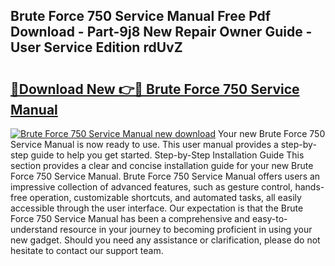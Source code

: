 ## Brute Force 750 Service Manual Free Pdf Download - Part-9j8 New Repair Owner Guide - User Service Edition rdUvZ

# <h2><a href="http://bc22238.oget.top/?id=Brute+Force+750+Service+Manual">🔗Download New 👉🔴 Brute Force 750 Service Manual</a></h2>

[![Brute Force 750 Service Manual new download](https://i.imgur.com/5g1atiW.png)](http://bc22238.oget.top/?id=Brute+Force+750+Service+Manual)
Your new Brute Force 750 Service Manual is now ready to use. This user manual provides a step-by-step guide to help you get started. Step-by-Step Installation Guide This section provides a clear and concise installation guide for your new Brute Force 750 Service Manual. Brute Force 750 Service Manual offers users an impressive collection of advanced features, such as gesture control, hands-free operation, customizable shortcuts, and automated tasks, all easily accessible through the user interface. Our expectation is that the Brute Force 750 Service Manual has been a comprehensive and easy-to-understand resource in your journey to becoming proficient in using your new gadget. Should you need any assistance or clarification, please do not hesitate to contact our support team.
